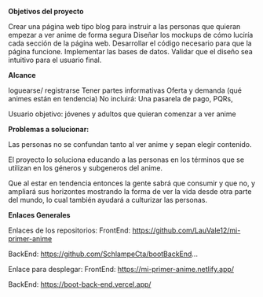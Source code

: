 
**Objetivos del proyecto**

Crear una página web tipo blog para instruir a las personas que quieran empezar a ver anime de forma segura
Diseñar los mockups de cómo luciría cada sección de la página web.
Desarrollar el código necesario para que la página funcione.
Implementar las bases de datos.
Validar que el diseño sea intuitivo para el usuario final. 

**Alcance**

loguearse/ registrarse
Tener partes informativas
Oferta y demanda (qué animes están en tendencia)
No incluirá: Una pasarela de pago, PQRs, 

Usuario objetivo: jóvenes y adultos que quieran comenzar a ver anime

**Problemas a solucionar:**

Las personas no se confundan tanto al ver anime y sepan elegir contenido.

El proyecto lo soluciona educando a las personas en los términos que se utilizan en los géneros y subgeneros del anime.

Que al estar en tendencia entonces la gente sabrá que consumir y que no, y ampliará sus horizontes mostrando la forma de ver la vida desde otra parte del mundo, lo cual también ayudará a culturizar las personas.

**Enlaces Generales**

Enlaces de los repositorios: 
FrontEnd: https://github.com/LauVale12/mi-primer-anime

BackEnd: https://github.com/SchlampeCta/bootBackEnd...

Enlace para desplegar: 
FrontEnd: https://mi-primer-anime.netlify.app/

BackEnd: https://boot-back-end.vercel.app/

